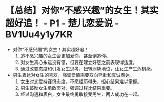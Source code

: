 # 【总结】对你“不感兴趣”的女生！其实超好追！ - P1 - 楚儿恋爱说 - BV1Uu4y1y7KR

-   对你“不感兴趣”的女生！其实超好追！
    1.  追不感兴趣的女生会更加爱你，甚至倒追你。
    2.  对女生真心永远没有错，但要在建立好感之前表现得适度。
    3.  通过改变态度和引发女生思考，扭转弱势地位，让女生产生危机感。
-   男生表达对女生的喜欢，强调爱情需要双向奔赴和真诚表达。
    1.  女生对恋爱持谨慎态度，不愿经历得失，担心结果难以掌握。
    2.  男生鼓励女生勇敢面对，强调过程比结果重要。
    3.  经过沟通和表白，女生最终勇敢接受男生，两人成功在一起。